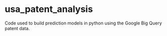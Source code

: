 # usa_patent_analysis
Code used to build prediction models in python using the Google Big Query patent data. 
